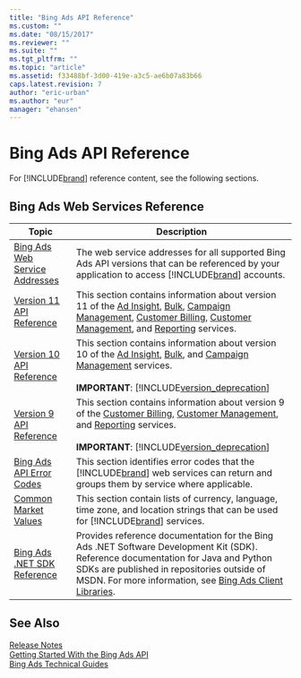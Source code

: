 ```yaml
---
title: "Bing Ads API Reference"
ms.custom: ""
ms.date: "08/15/2017"
ms.reviewer: ""
ms.suite: ""
ms.tgt_pltfrm: ""
ms.topic: "article"
ms.assetid: f33488bf-3d00-419e-a3c5-ae6b07a83b66
caps.latest.revision: 7
author: "eric-urban"
ms.author: "eur"
manager: "ehansen"
---
```

# Bing Ads API Reference
For [!INCLUDE[brand](../../concepts/guides/includes/brand.md)] reference content, see the following sections.

## Bing Ads Web Services Reference

|Topic|Description|
|---------|---------------|
|[Bing Ads Web Service Addresses](../../concepts/api-reference/bing-ads-web-service-addresses.md)|The web service addresses for all supported Bing Ads API versions that can be referenced by your application to access [!INCLUDE[brand](../../concepts/guides/includes/brand.md)] accounts.|
|[Version 11 API Reference](../../concepts/api-reference/version-11-api-reference.md)|This section contains information about version 11 of the [Ad Insight](https://msdn.microsoft.com/library/bing-ads-ad-insight-service-reference(v=msads.110).aspx), [Bulk](https://msdn.microsoft.com/library/bing-ads-bulk-service-reference(v=msads.110).aspx), [Campaign Management](https://msdn.microsoft.com/library/bing-ads-campaign-management-service-reference(v=msads.110).aspx), [Customer Billing](https://msdn.microsoft.com/library/bing-ads-customer-billing-service-reference(v=msads.110).aspx), [Customer Management](https://msdn.microsoft.com/library/bing-ads-customer-management-service-reference(v=msads.110).aspx), and [Reporting](https://msdn.microsoft.com/library/bing-ads-reporting-service-reference(v=msads.110).aspx) services.|
|[Version 10 API Reference](../../concepts/api-reference/version-10-api-reference.md)|This section contains information about version 10 of the [Ad Insight](https://msdn.microsoft.com/library/bing-ads-ad-insight-service-reference(v=msads.100).aspx), [Bulk](https://msdn.microsoft.com/library/bing-ads-bulk-service-reference(v=msads.100).aspx), and [Campaign Management](https://msdn.microsoft.com/library/bing-ads-campaign-management-service-reference(v=msads.100).aspx) services.<br/><br/>**IMPORTANT**: [!INCLUDE[version_deprecation](../../concepts/api-reference/includes/version-deprecation.md)]|
|[Version 9 API Reference](../../concepts/api-reference/version-9-api-reference.md)|This section contains information about version 9 of the [Customer Billing](https://msdn.microsoft.com/library/bing-ads-customer-billing-service-reference(v=msads.90).aspx), [Customer Management](https://msdn.microsoft.com/library/bing-ads-customer-management-service-reference(v=msads.90).aspx), and [Reporting](https://msdn.microsoft.com/library/bing-ads-reporting-service-reference(v=msads.90).aspx) services.<br/><br/>**IMPORTANT**: [!INCLUDE[version_deprecation](../../concepts/api-reference/includes/version-deprecation.md)]|
|[Bing Ads API Error Codes](../../concepts/api-reference/bing-ads-api-error-codes.md)|This section identifies error codes that the [!INCLUDE[brand](../../concepts/guides/includes/brand.md)] web services can return and groups them by service where applicable.|
|[Common Market Values](../../concepts/api-reference/common-market-values.md)|This section contain lists of currency, language, time zone, and location strings that can be used for [!INCLUDE[brand](../../concepts/guides/includes/brand.md)] services.|
|[Bing Ads .NET SDK Reference](../../concepts/api-reference/bing-ads-net-sdk-reference.md)|Provides reference documentation for the Bing Ads .NET Software Development Kit (SDK). Reference documentation for Java and Python SDKs are published in repositories outside of MSDN. For more information, see [Bing Ads Client Libraries](../../concepts/bing-ads-client-libraries.md).|

## See Also
[Release Notes](../../concepts/release-notes.md)  
[Getting Started With the Bing Ads API](../../concepts/get-started/getting-started-with-the-bing-ads-api.md)  
[Bing Ads Technical Guides](../../concepts/guides/bing-ads-technical-guides.md)  

